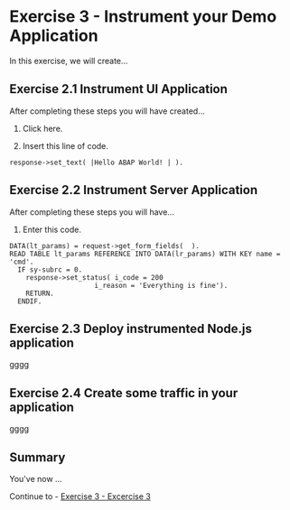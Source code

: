 # Exercise 3 - Instrument your Demo Application

In this exercise, we will create...

## Exercise 2.1 Instrument UI Application

After completing these steps you will have created...

1. Click here.

2.	Insert this line of code.
```abap
response->set_text( |Hello ABAP World! | ). 
```



## Exercise 2.2 Instrument Server Application

After completing these steps you will have...

1.	Enter this code.
```abap
DATA(lt_params) = request->get_form_fields(  ).
READ TABLE lt_params REFERENCE INTO DATA(lr_params) WITH KEY name = 'cmd'.
  IF sy-subrc = 0.
    response->set_status( i_code = 200
                     i_reason = 'Everything is fine').
    RETURN.
  ENDIF.

```

## Exercise 2.3 Deploy instrumented Node.js application

gggg

## Exercise 2.4 Create some traffic in your application

gggg

## Summary

You've now ...

Continue to - [Exercise 3 - Excercise 3 ](../ex3/README.md)

